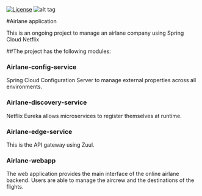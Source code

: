 <a href="https://github.com/jmg2014/twitter-app/blob/master/LICENSE"><img src="https://img.shields.io/badge/License-Apache%202.0-blue.svg" alt="License"></a>
![alt tag](https://travis-ci.org/jmg2014/airlane-microservices-app.svg?branch=master) 

#Airlane application

This is an ongoing project to manage an airlane company using Spring Cloud Netflix


##The project has the following modules:

### Airlane-config-service

Spring Cloud Configuration Server to manage external properties across all environments. 

### Airlane-discovery-service

Netflix Eureka allows microservices to register themselves at runtime. 

### Airlane-edge-service

This is the API gateway using Zuul. 


### Airlane-webapp

The web application provides the main interface of the online airlane backend. Users are able to manage the aircrew and the destinations of the flights.